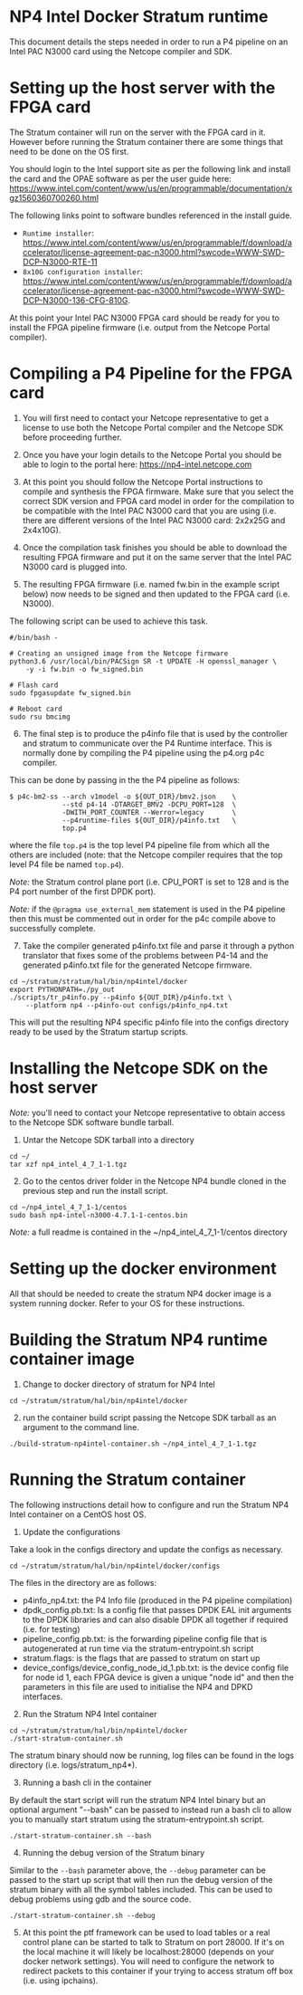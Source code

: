 # NP4 Intel Docker Stratum runtime

This document details the steps needed in order to run a P4 pipeline
on an Intel PAC N3000 card using the Netcope compiler and SDK.

# Setting up the host server with the FPGA card

The Stratum container will run on the server with the FPGA card in it. However
before running the Stratum container there are some things that need to be
done on the OS first. 

You should login to the Intel support site as per the following link and
install the card and the OPAE software as per the user guide here: https://www.intel.com/content/www/us/en/programmable/documentation/xgz1560360700260.html

The following links point to software bundles referenced in the install guide.

* `Runtime installer`: https://www.intel.com/content/www/us/en/programmable/f/download/accelerator/license-agreement-pac-n3000.html?swcode=WWW-SWD-DCP-N3000-RTE-11
* `8x10G configuration installer`: https://www.intel.com/content/www/us/en/programmable/f/download/accelerator/license-agreement-pac-n3000.html?swcode=WWW-SWD-DCP-N3000-136-CFG-810G.

At this point your Intel PAC N3000 FPGA card should be ready for you to
install the FPGA pipeline firmware (i.e. output from the Netcope Portal
compiler).

# Compiling a P4 Pipeline for the FPGA card

1. You will first need to contact your Netcope representative to get a
license to use both the Netcope Portal compiler and the Netcope SDK before
proceeding further.

2. Once you have your login details to the Netcope Portal you should be able
to login to the portal here: https://np4-intel.netcope.com

3. At this point you should follow the Netcope Portal instructions to compile
and synthesis the FPGA firmware.  Make sure that you select the correct
SDK version and FPGA card model in order for the compilation to be
compatible with the Intel PAC N3000 card that you are using (i.e. there
are different versions of the Intel PAC N3000 card: 2x2x25G and 2x4x10G).

4. Once the compilation task finishes you should be able to download the
resulting FPGA firmware and put it on the same server that the Intel PAC
N3000 card is plugged into.

5. The resulting FPGA firmware (i.e. named fw.bin in the example script below)
now needs to be signed and then updated to the FPGA card (i.e. N3000).

The following script can be used to achieve this task.

```
#/bin/bash -

# Creating an unsigned image from the Netcope firmware
python3.6 /usr/local/bin/PACSign SR -t UPDATE -H openssl_manager \
    -y -i fw.bin -o fw_signed.bin

# Flash card
sudo fpgasupdate fw_signed.bin 

# Reboot card
sudo rsu bmcimg
```

6. The final step is to produce the p4info file that is used by the
controller and stratum to communicate over the P4 Runtime interface.
This is normally done by compiling the P4 pipeline using the p4.org
p4c compiler.

This can be done by passing in the the P4 pipeline as follows:

```
$ p4c-bm2-ss --arch v1model -o ${OUT_DIR}/bmv2.json    \
             --std p4-14 -DTARGET_BMV2 -DCPU_PORT=128  \
             -DWITH_PORT_COUNTER --Werror=legacy       \
             --p4runtime-files ${OUT_DIR}/p4info.txt   \
             top.p4
```

where the file `top.p4` is the top level P4 pipeline file from which all 
the others are included (note: that the Netcope compiler requires that the
top level P4 file be named `top.p4`).

*Note:* the Stratum control plane port (i.e. CPU_PORT is set to 128 and
is the P4 port number of the first DPDK port).

*Note:* if the `@pragma use_external_mem` statement is used in the P4
pipeline then this must be commented out in order for the p4c compile
above to successfully complete.

7. Take the compiler generated p4info.txt file and parse it through a 
python translator that fixes some of the problems between P4-14 and the
generated p4info.txt file for the generated Netcope firmware.

```
cd ~/stratum/stratum/hal/bin/np4intel/docker
export PYTHONPATH=./py_out
./scripts/tr_p4info.py --p4info ${OUT_DIR}/p4info.txt \
    --platform np4 --p4info-out configs/p4info_np4.txt
```

This will put the resulting NP4 specific p4info file into the configs
directory ready to be used by the Stratum startup scripts.

# Installing the Netcope SDK on the host server

*Note:* you'll need to contact your Netcope representative to obtain access
        to the Netcope SDK software bundle tarball.

1. Untar the Netcope SDK tarball into a directory

```
cd ~/
tar xzf np4_intel_4_7_1-1.tgz
```

2. Go to the centos driver folder in the Netcope NP4 bundle cloned in the
previous step and run the install script.

```
cd ~/np4_intel_4_7_1-1/centos
sudo bash np4-intel-n3000-4.7.1-1-centos.bin
```

*Note:* a full readme is contained in the ~/np4_intel_4_7_1-1/centos directory

# Setting up the docker environment

All that should be needed to create the stratum NP4 docker image is a
system running docker.  Refer to your OS for these instructions.

# Building the Stratum NP4 runtime container image

1. Change to docker directory of stratum for NP4 Intel

```
cd ~/stratum/stratum/hal/bin/np4intel/docker
```

2. run the container build script passing the Netcope SDK tarball as
   an argument to the command line.

```
./build-stratum-np4intel-container.sh ~/np4_intel_4_7_1-1.tgz
```

# Running the Stratum container

The following instructions detail how to configure and run the Stratum
NP4 Intel container on a CentOS host OS.

1. Update the configurations 

Take a look in the configs directory and update the configs as necessary.

```
cd ~/stratum/stratum/hal/bin/np4intel/docker/configs
```

The files in the directory are as follows:
- p4info_np4.txt: the P4 Info file (produced in the P4 pipeline compilation)
- dpdk_config.pb.txt: Is a config file that passes DPDK EAL init arguments to the DPDK libraries and can also disable DPDK all together if required (i.e. for testing)
- pipeline_config.pb.txt: is the forwarding pipeline config file that is autogenerated at run time via the stratum-entrypoint.sh script
- stratum.flags: is the flags that are passed to stratum on start up
- device_configs/device_config_node_id_1.pb.txt: is the device config file for node id 1, each FPGA device is given a unique "node id" and then the parameters in this file are used to initialise the NP4 and DPKD interfaces.

2. Run the Stratum NP4 Intel container

```
cd ~/stratum/stratum/hal/bin/np4intel/docker
./start-stratum-container.sh

```

The stratum binary should now be running, log files can be found in the  logs directory (i.e. logs/stratum_np4*).

3. Running a bash cli in the container

By default the start script will run the stratum NP4 Intel binary but 
an optional argument "--bash" can be passed to instead run a bash cli to
allow you to manually start stratum using the stratum-entrypoint.sh script.

```
./start-stratum-container.sh --bash
```

4. Running the debug version of the Stratum binary

Similar to the `--bash` parameter above, the `--debug` parameter can be
passed to the start up script that will then run the debug version of
the stratum binary with all the symbol tables included.  This can be used
to debug problems using gdb and the source code.

```
./start-stratum-container.sh --debug
```

5. At this point the ptf framework can be used to load tables or a real
control plane can be started to talk to Stratum on port 28000.  If it's
on the local machine it will likely be localhost:28000 (depends on your
docker network settings).  You will need to configure the network to
redirect packets to this container if your trying to access stratum off
box (i.e. using ipchains).


